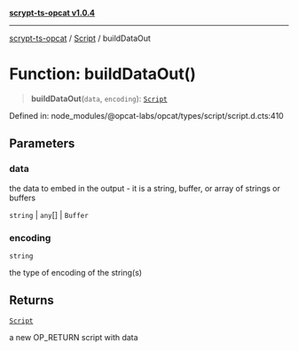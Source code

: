 [**scrypt-ts-opcat v1.0.4**](../../../README.md)

***

[scrypt-ts-opcat](../../../README.md) / [Script](../README.md) / buildDataOut

# Function: buildDataOut()

> **buildDataOut**(`data`, `encoding`): [`Script`](../../../classes/Script.md)

Defined in: node\_modules/@opcat-labs/opcat/types/script/script.d.cts:410

## Parameters

### data

the data to embed in the output - it is a string, buffer, or array of strings or buffers

`string` | `any`[] | `Buffer`

### encoding

`string`

the type of encoding of the string(s)

## Returns

[`Script`](../../../classes/Script.md)

a new OP_RETURN script with data
